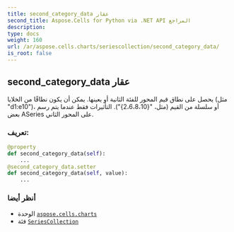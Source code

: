 ```yaml
---
title: second_category_data عقار
second_title: Aspose.Cells for Python via .NET API المراجع
description:
type: docs
weight: 160
url: /ar/aspose.cells.charts/seriescollection/second_category_data/
is_root: false
---
```

##  second_category_data عقار

 يحصل على نطاق قيم المحور للفئة الثانية أو يعينها.
 يمكن أن يكون نطاقًا من الخلايا (مثل "d1:e10")،
 أو سلسلة من القيم (مثل، "{2،6،8،10}").
التأثيرات فقط عندما يتم رسم بعض ASeries على المحور الثاني.
###  تعريف:
```python
@property
def second_category_data(self):
    ...
@second_category_data.setter
def second_category_data(self, value):
    ...
```

###  أنظر أيضا
* الوحدة [`aspose.cells.charts`](../../)
* فئة [`SeriesCollection`](/cells/python-net/ar/aspose.cells.charts/seriescollection)

